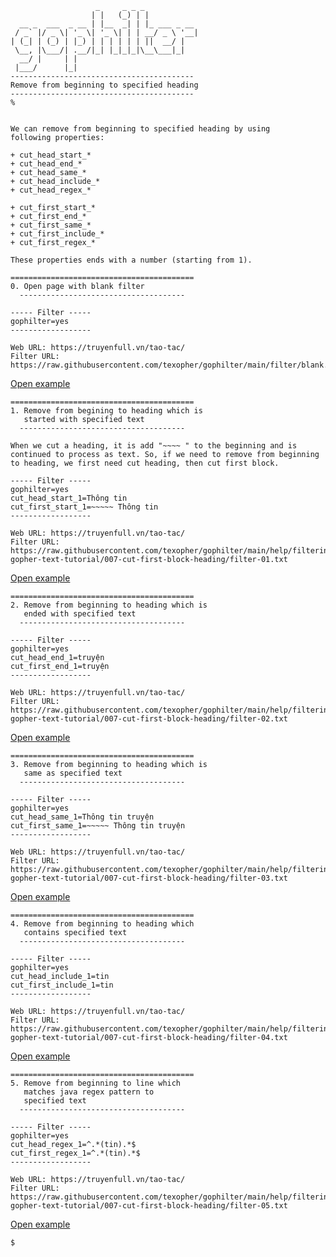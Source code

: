 ```
                   _     _ _ _            
                  | |   (_) | |           
  __ _  ___  _ __ | |__  _| | |_ ___ _ __ 
 / _` |/ _ \| '_ \| '_ \| | | __/ _ \ '__|
| (_| | (_) | |_) | | | | | | ||  __/ |   
 \__, |\___/| .__/|_| |_|_|_|\__\___|_|   
  __/ |     | |                           
 |___/      |_|                           
-----------------------------------------
Remove from beginning to specified heading
-----------------------------------------
%
```

```

We can remove from beginning to specified heading by using
following properties:

+ cut_head_start_*
+ cut_head_end_*
+ cut_head_same_*
+ cut_head_include_*
+ cut_head_regex_*

+ cut_first_start_*
+ cut_first_end_*
+ cut_first_same_*
+ cut_first_include_*
+ cut_first_regex_*

These properties ends with a number (starting from 1).

=========================================
0. Open page with blank filter
  -------------------------------------

----- Filter -----
gophilter=yes
------------------

Web URL: https://truyenfull.vn/tao-tac/
Filter URL: https://raw.githubusercontent.com/texopher/gophilter/main/filter/blank.txt
```
[Open example](http://texopher.com/g?url=gopher://texopher.com/x/w/g/i/https_58__47__47_raw_46_githubusercontent_46_com_47_texopher_47_gophilter_47_main_47_filter_47_blank_46_txt/https_58__47__47_truyenfull_46_vn_47_tao_45_tac_47_)

```
=========================================
1. Remove from begining to heading which is
   started with specified text
  -------------------------------------

When we cut a heading, it is add "~~~~ " to the beginning and is continued to process as text. So, if we need to remove from beginning
to heading, we first need cut heading, then cut first block.

----- Filter -----
gophilter=yes
cut_head_start_1=Thông tin
cut_first_start_1=~~~~~ Thông tin
------------------

Web URL: https://truyenfull.vn/tao-tac/
Filter URL: https://raw.githubusercontent.com/texopher/gophilter/main/help/filtering-gopher-text-tutorial/007-cut-first-block-heading/filter-01.txt
```
[Open example](http://texopher.com/g?url=gopher://texopher.com/x/w/g/i/https_58__47__47_raw_46_githubusercontent_46_com_47_texopher_47_gophilter_47_main_47_help_47_filtering_45_gopher_45_text_45_tutorial_47__48__48__55__45_cut_45_first_45_block_45_heading_47_filter_45__48__49__46_txt/https_58__47__47_truyenfull_46_vn_47_tao_45_tac_47_)

```
=========================================
2. Remove from beginning to heading which is
   ended with specified text
  -------------------------------------

----- Filter -----
gophilter=yes
cut_head_end_1=truyện
cut_first_end_1=truyện
------------------

Web URL: https://truyenfull.vn/tao-tac/
Filter URL: https://raw.githubusercontent.com/texopher/gophilter/main/help/filtering-gopher-text-tutorial/007-cut-first-block-heading/filter-02.txt
```
[Open example](http://texopher.com/g?url=gopher://texopher.com/x/w/g/i/https_58__47__47_raw_46_githubusercontent_46_com_47_texopher_47_gophilter_47_main_47_help_47_filtering_45_gopher_45_text_45_tutorial_47__48__48__55__45_cut_45_first_45_block_45_heading_47_filter_45__48__50__46_txt/https_58__47__47_truyenfull_46_vn_47_tao_45_tac_47_)

```
=========================================
3. Remove from beginning to heading which is
   same as specified text
  -------------------------------------

----- Filter -----
gophilter=yes
cut_head_same_1=Thông tin truyện
cut_first_same_1=~~~~~ Thông tin truyện
------------------

Web URL: https://truyenfull.vn/tao-tac/
Filter URL: https://raw.githubusercontent.com/texopher/gophilter/main/help/filtering-gopher-text-tutorial/007-cut-first-block-heading/filter-03.txt
```
[Open example](http://texopher.com/g?url=gopher://texopher.com/x/w/g/i/https_58__47__47_raw_46_githubusercontent_46_com_47_texopher_47_gophilter_47_main_47_help_47_filtering_45_gopher_45_text_45_tutorial_47__48__48__55__45_cut_45_first_45_block_45_heading_47_filter_45__48__51__46_txt/https_58__47__47_truyenfull_46_vn_47_tao_45_tac_47_)

```
=========================================
4. Remove from beginning to heading which 
   contains specified text
  -------------------------------------

----- Filter -----
gophilter=yes
cut_head_include_1=tin
cut_first_include_1=tin
------------------

Web URL: https://truyenfull.vn/tao-tac/
Filter URL: https://raw.githubusercontent.com/texopher/gophilter/main/help/filtering-gopher-text-tutorial/007-cut-first-block-heading/filter-04.txt
```
[Open example](http://texopher.com/g?url=gopher://texopher.com/x/w/g/i/https_58__47__47_raw_46_githubusercontent_46_com_47_texopher_47_gophilter_47_main_47_help_47_filtering_45_gopher_45_text_45_tutorial_47__48__48__55__45_cut_45_first_45_block_45_heading_47_filter_45__48__52__46_txt/https_58__47__47_truyenfull_46_vn_47_tao_45_tac_47_)

```
=========================================
5. Remove from beginning to line which 
   matches java regex pattern to 
   specified text
  -------------------------------------

----- Filter -----
gophilter=yes
cut_head_regex_1=^.*(tin).*$
cut_first_regex_1=^.*(tin).*$
------------------

Web URL: https://truyenfull.vn/tao-tac/
Filter URL: https://raw.githubusercontent.com/texopher/gophilter/main/help/filtering-gopher-text-tutorial/007-cut-first-block-heading/filter-05.txt
```
[Open example](http://texopher.com/g?url=gopher://texopher.com/x/w/g/i/https_58__47__47_raw_46_githubusercontent_46_com_47_texopher_47_gophilter_47_main_47_help_47_filtering_45_gopher_45_text_45_tutorial_47__48__48__55__45_cut_45_first_45_block_45_heading_47_filter_45__48__53__46_txt/https_58__47__47_truyenfull_46_vn_47_tao_45_tac_47_)

```
$
```
